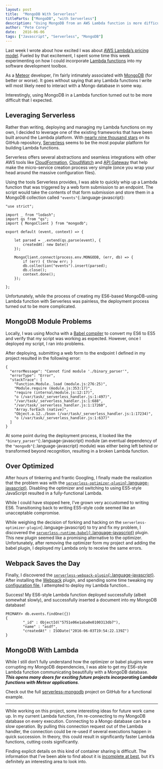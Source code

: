 ```yaml
---
layout: post
title:  "MongoDB With Serverless"
titleParts: ["MongoDB", "with Serverless"]
description: "Using MongoDB from an AWS Lambda function is more difficult than you may expect. Here's one possible solution."
author: "Pete Corey"
date:   2016-06-06
tags: ["Javascript", "Serverless", "MongoDB"]
---
```


Last week I wrote about how excited I was about [AWS Lambda’s pricing model](http://blog.east5th.co/2016/05/24/aws-lambda-first-impressions/). Fueled by that excitement, I spent some time this week experimenting on how I could incorporate [Lambda functions](https://aws.amazon.com/lambda/) into my software development toolbox.

As a [Meteor](https://www.meteor.com/) developer, I’m fairly intimately associated with [MongoDB](https://www.mongodb.com/) (for better or worse). It goes without saying that any Lambda functions I write will most likely need to interact with a Mongo database in some way.

Interestingly, using MongoDB in a Lambda function turned out to be more difficult that I expected.

## Leveraging Serverless

Rather than writing, deploying and managing my Lambda functions on my own, I decided to leverage one of the existing frameworks that have been built around the Lambda platform. With [nearly nine thousand stars](https://github.com/serverless/serverless) on its GitHub repository, [Serverless](http://docs.serverless.com/) seems to be the most popular platform for building Lambda functions.

Serverless offers several abstractions and seamless integrations with other AWS tools like [CloudFormation](https://aws.amazon.com/cloudformation/), [CloudWatch](https://aws.amazon.com/cloudwatch/) and [API Gateway](https://aws.amazon.com/api-gateway/) that help make the micro-service creation process very simple (once you wrap your head around the massive configuration files).

Using the tools Serverless provides, I was able to quickly whip up a Lambda function that was triggered by a web form submission to an endpoint. The script would take the contents of that form submission and store them in a MongoDB collection called `"events"`{:.language-javascript}:

<pre class="language-javascript"><code class="language-javascript">"use strict";

import _ from "lodash";
import qs from "qs";
import { MongoClient } from "mongodb";

export default (event, context) => {

    let parsed = _.extend(qs.parse(event), {
        createdAt: new Date()
    });

    MongoClient.connect(process.env.MONGODB, (err, db) => {
        if (err) { throw err; }
        db.collection("events").insert(parsed);
        db.close();
        context.done();
    });

};</code></pre>

Unfortunately, while the process of creating my ES6-based MongoDB-using Lambda function with Serverless was painless, the deployment process turned out to be more complicated.

## MongoDB Module Problems

Locally, I was using Mocha with a [Babel compiler](http://babeljs.io/) to convert my ES6 to ES5 and verify that my script was working as expected. However, once I deployed my script, I ran into problems.

After deploying, submitting a web form to the endpoint I defined in my project resulted in the following error:

<pre class="language-javascript"><code class="language-javascript">{
  "errorMessage": "Cannot find module './binary_parser'",
  "errorType": "Error",
  "stackTrace": [
    "Function.Module._load (module.js:276:25)",
    "Module.require (module.js:353:17)",
    "require (internal/module.js:12:17)",
    "o (/var/task/_serverless_handler.js:1:497)",
    "/var/task/_serverless_handler.js:1:688",
    "/var/task/_serverless_handler.js:1:17260",
    "Array.forEach (native)",
    "Object.a.12../bson (/var/task/_serverless_handler.js:1:17234)",
    "o (/var/task/_serverless_handler.js:1:637)"
  ]
}
</code></pre>

At some point during the deployment process, it looked like the `"binary_parser"`{:.language-javascript} module (an eventual dependency of the `"mongodb"`{:.language-javascript} module) was either being left behind or transformed beyond recognition, resulting in a broken Lambda function.

## Over Optimized

After hours of tinkering and frantic Googling, I finally made the realization that the problem was with the [`serverless-optimizer-plugin`{:.language-javascript}](https://github.com/serverless/serverless-optimizer-plugin). Disabling the optimizer and switching to using ES5-style JavaScript resulted in a fully-functional Lambda.

While I could have stopped here, I’ve grown very accustomed to writing ES6. Transitioning back to writing ES5-style code seemed like an unacceptable compromise.

While weighing the decision of forking and hacking on the `serverless-optimizer-plugin`{:.language-javascript} to try and fix my problem, I discovered the [`serverless-runtime-babel`{:.language-javascript}](https://github.com/serverless/serverless-runtime-babel) plugin. This new plugin seemed like a promising alternative to the optimizer. Unfortunately, after removing the optimizer form my project and adding the babel plugin, I deployed my Lambda only to receive the same errors.

## Webpack Saves the Day

Finally, I discovered the [`serverless-webpack-plugin`{:.language-javascript}](https://github.com/asprouse/serverless-webpack-plugin). After installing the [Webpack](https://webpack.github.io/) plugin, and spending some time tweaking my [configuration file](https://webpack.github.io/docs/configuration.html), I attempted to deploy my Lambda function…

Success! My ES6-style Lambda function deployed successfully (albeit somewhat slowly), and successfully inserted a document into my MongoDB database!

<pre class="language-javascript"><code class="language-javascript">PRIMARY> db.events.findOne({})
{
        "_id" : ObjectId("5751e06e1aba0e0100313db7"),
        "name" : "asdf",
        "createdAt" : ISODate("2016-06-03T19:54:22.139Z")
}
</code></pre>

## MongoDB With Lambda

While I still don’t fully understand how the optimizer or babel plugins were corrupting my MongoDB dependencies, I was able to get my ES6-style Lambda function communicating beautifully with a MongoDB database. ___This opens many doors for exciting future projects incorporating Lambda functions with Meteor applications___.

Check out the full [serverless-mongodb](https://github.com/pcorey/serverless-mongodb/) project on GitHub for a functional example.

<hr/>

While working on this project, some interesting ideas for future work came up. In my current Lambda function, I’m re-connecting to my MongoDB database on every execution. Connecting to a Mongo database can be a slow operation. By pulling this connection request out of the Lambda handler, the connection could be re-used if several executions happen in quick succession. In theory, this could result in significantly faster Lambda functions, cutting costs significantly.

Finding explicit details on this kind of container sharing is difficult. The information that I’ve been able to find about it is [incomplete at best](https://forums.aws.amazon.com/thread.jspa?threadID=216000), but it’s definitely an interesting area to look into.
